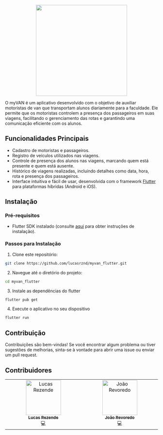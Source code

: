 <p align="center">
  <img width="300" height="300" src="https://raw.githubusercontent.com/lucasrznd/myvan_flutter/main/assets/app/icon.png">
</p>

O myVAN é um aplicativo desenvolvido com o objetivo de auxiliar motoristas de van que transportam alunos diariamente para a faculdade. Ele permite que os motoristas controlem a presença dos passageiros em suas viagens, facilitando o gerenciamento das rotas e garantindo uma comunicação eficiente com os alunos.

## Funcionalidades Principais

- Cadastro de motoristas e passageiros.
- Registro de veículos utilizados nas viagens.
- Controle de presença dos alunos nas viagens, marcando quem está presente e quem está ausente.
- Histórico de viagens realizadas, incluindo detalhes como data, hora, rota e presença dos passageiros.
- Interface intuitiva e fácil de usar, desenvolvida com o framework [Flutter](https://github.com/flutter/flutter) para plataformas híbridas (Android e iOS).

<!--## Capturas de Tela

*Incluir capturas de tela do aplicativo em funcionamento.*-->

## Instalação

### Pré-requisitos

- Flutter SDK instalado (consulte [aqui](https://flutter.dev/docs/get-started/install) para obter instruções de instalação).

### Passos para Instalação

1. Clone este repositório:

```bash
git clone https://github.com/lucasrznd/myvan_flutter.git
```

2. Navegue até o diretório do projeto:
```bash
cd myvan_flutter
```

3. Instale as dependências do flutter

```bash
flutter pub get
```

4. Execute o aplicativo no seu dispositivo

```bash
flutter run
```

## Contribuição

Contribuições são bem-vindas! Se você encontrar algum problema ou tiver sugestões de melhorias, sinta-se à vontade para abrir uma issue ou enviar um pull request.

## Contribuidores

<table>
  <tbody>
    <tr>
      <td align="center" valign="top" width="14.28%"><a href="https://github.com/lucasrznd"><img src="https://avatars.githubusercontent.com/u/101664450?v=4&v=" width="115px;" alt="Lucas Rezende"/><br /><sub><b>Lucas Rezende</b></sub></a><br/><a title="Código">💻</a></td>
    <td align="center" valign="top" width="14.28%"><a href="https://github.com/Revored0"><img src="https://avatars.githubusercontent.com/u/107728250?v=4&v=" width="115px;" alt="João Revoredo"/><br /><sub><b>João Revoredo</b></sub></a><br/><a title="Código">💻</a></td>
  </tbody>
</table>

